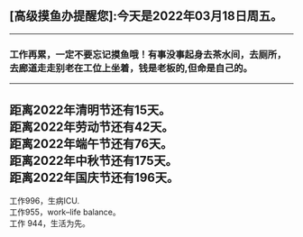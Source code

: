 ## [高级摸鱼办提醒您]:今天是2022年03月18日周五。
---
### 工作再累，一定不要忘记摸鱼哦！有事没事起身去茶水间，去厕所，去廊道走走别老在工位上坐着，钱是老板的,但命是自己的。
---
距离2022年清明节还有15天。  
距离2022年劳动节还有42天。  
距离2022年端午节还有76天。  
距离2022年中秋节还有175天。  
距离2022年国庆节还有196天。  
---
工作996，生病ICU.  
工作955，work–life balance。  
工作 944，生活为先。